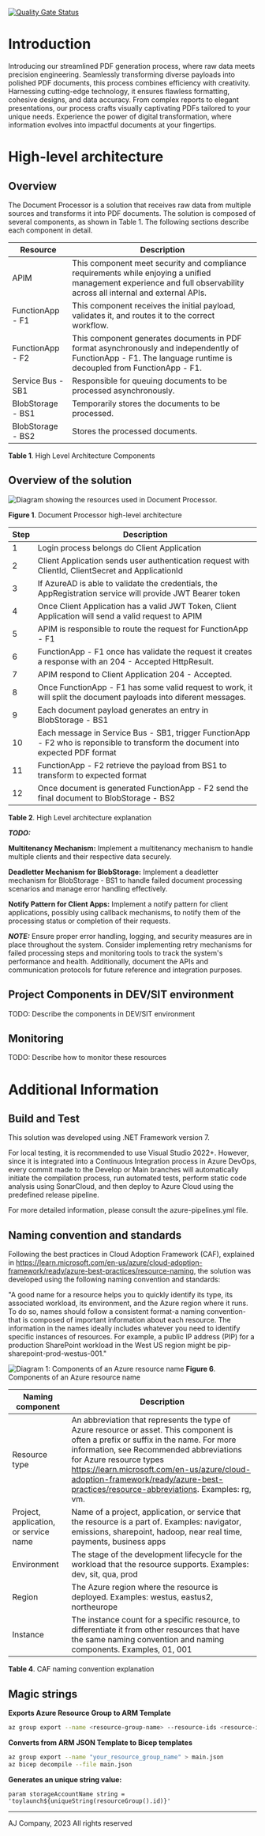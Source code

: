 [![Quality Gate Status](https://sonarcloud.io/api/project_badges/measure?project=jonatasafonso_company-documentprocessor&metric=alert_status)](https://sonarcloud.io/summary/new_code?id=jonatasafonso_company-documentprocessor)

# Introduction 

Introducing our streamlined PDF generation process, where raw data meets precision engineering. Seamlessly transforming diverse payloads into polished PDF documents, this process combines efficiency with creativity. Harnessing cutting-edge technology, it ensures flawless formatting, cohesive designs, and data accuracy. From complex reports to elegant presentations, our process crafts visually captivating PDFs tailored to your unique needs. Experience the power of digital transformation, where information evolves into impactful documents at your fingertips.

# High-level architecture

## Overview

The Document Processor is a solution that receives raw data from multiple sources and transforms it into PDF documents. The solution is composed of several components, as shown in Table 1. The following sections describe each component in detail.

| Resource          | Description |
| ----------------  | ------- |
| APIM              | This component meet security and compliance requirements while enjoying a unified management experience and full observability across all internal and external APIs. |
| FunctionApp - F1  | This component receives the initial payload, validates it, and routes it to the correct workflow. |
| FunctionApp - F2  | This component generates documents in PDF format asynchronously and independently of FunctionApp - F1. The language runtime is decoupled from FunctionApp - F1. |
| Service Bus - SB1 | Responsible for queuing documents to be processed asynchronously. |
| BlobStorage - BS1 | Temporarily stores the documents to be processed. |
| BlobStorage - BS2 | Stores the processed documents. |

**Table 1**. High Level Architecture Components

## Overview of the solution

![Diagram showing the resources used in Document Processor.](./docs/img/Diagram.png)

**Figure 1**. Document Processor high-level architecture

| Step | Description |
| -------- | ------- |
| 1 | Login process belongs do Client Application|
| 2 | Client Application sends user authentication request with ClientId, ClientSecret and ApplicationId|
| 3 | If AzureAD is able to validate the credentials, the AppRegistration service will provide JWT Bearer token|
| 4 | Once Client Application has a valid JWT Token, Client Application will send a valid request to APIM|
| 5 | APIM is responsible to route the request for  FunctionApp - F1|
| 6 | FunctionApp - F1 once has validate the request it creates a response with an 204 - Accepted HttpResult.|
| 7 | APIM  respond to Client Application 204 - Accepted.|
| 8 | Once FunctionApp - F1 has some valid request to work, it will split the document payloads into diferent messages.|
| 9 | Each document payload generates an entry in BlobStorage - BS1|
| 10 | Each message in Service Bus - SB1, trigger FunctionApp - F2 who is reponsible to transform the document into expected PDF format|
| 11 | FunctionApp - F2 retrieve the payload from BS1 to transform to expected format|
| 12 | Once document is generated FunctionApp - F2 send the final document to BlobStorage - BS2|

**Table 2**. High Level architecture explanation


**_TODO:_** 

**Multitenancy Mechanism:** Implement a multitenancy mechanism to handle multiple clients and their respective data securely.

**Deadletter Mechanism for BlobStorage:** Implement a deadletter mechanism for BlobStorage - BS1 to handle failed document processing scenarios and manage error handling effectively.

**Notify Pattern for Client Apps:** Implement a notify pattern for client applications, possibly using callback mechanisms, to notify them of the processing status or completion of their requests.


**_NOTE:_** 
Ensure proper error handling, logging, and security measures are in place throughout the system. Consider implementing retry mechanisms for failed processing steps and monitoring tools to track the system's performance and health. Additionally, document the APIs and communication protocols for future reference and integration purposes.


## Project Components in DEV/SIT environment

TODO: Describe the components in DEV/SIT environment



## Monitoring

TODO: Describe how to monitor these resources

# Additional Information

## Build and Test
This solution was developed using .NET Framework version 7.

For local testing, it is recommended to use Visual Studio 2022+. However, since it is integrated into a Continuous Integration process in Azure DevOps, every commit made to the Develop or Main branches will automatically initiate the compilation process, run automated tests, perform static code analysis using SonarCloud, and then deploy to Azure Cloud using the predefined release pipeline.

For more detailed information, please consult the azure-pipelines.yml file.
## Naming convention and standards

Following the best practices in Cloud Adoption Framework (CAF), explained in https://learn.microsoft.com/en-us/azure/cloud-adoption-framework/ready/azure-best-practices/resource-naming, the solution was developed using the following naming convention and standards:

"A good name for a resource helps you to quickly identify its type, its associated workload, its environment, and the Azure region where it runs. To do so, names should follow a consistent format-a naming convention-that is composed of important information about each resource. The information in the names ideally includes whatever you need to identify specific instances of resources. For example, a public IP address (PIP) for a production SharePoint workload in the West US region might be pip-sharepoint-prod-westus-001."

![Diagram 1: Components of an Azure resource name](./docs/img/resource-naming.png)
**Figure 6**. Components of an Azure resource name



| Naming component  | Description |
| -------- | ------- |
| Resource type | An abbreviation that represents the type of Azure resource or asset. This component is often a prefix or suffix in the name. For more information, see Recommended abbreviations for Azure resource types https://learn.microsoft.com/en-us/azure/cloud-adoption-framework/ready/azure-best-practices/resource-abbreviations. Examples: rg, vm. |
| Project, application, or service name | Name of a project, application, or service that the resource is a part of. Examples: navigator, emissions, sharepoint, hadoop, near real time, payments, business apps |
| Environment | The stage of the development lifecycle for the workload that the resource supports. Examples: dev, sit, qua, prod |
| Region | The Azure region where the resource is deployed. Examples: westus, eastus2, northeurope |
| Instance | The instance count for a specific resource, to differentiate it from other resources that have the same naming convention and naming components. Examples, 01, 001 |

**Table 4**. CAF naming convention explanation 


## Magic strings

**Exports Azure Resource Group to ARM Template**
```bash
az group export --name <resource-group-name> --resource-ids <resource-id> --include-comments
```

**Converts from ARM JSON Template to Bicep templates**
```bash
az group export --name "your_resource_group_name" > main.json
az bicep decompile --file main.json
```

**Generates an unique string value:**
```bicep
param storageAccountName string = 'toylaunch${uniqueString(resourceGroup().id)}'
```




***
 AJ Company, 2023
 All rights reserved

